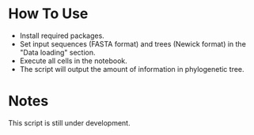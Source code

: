 
# How To Use
- Install required packages.
- Set input sequences (FASTA format) and trees (Newick format) in the "Data loading" section.
- Execute all cells in the notebook.
- The script will output the amount of information in phylogenetic tree.

# Notes
This script is still under development.